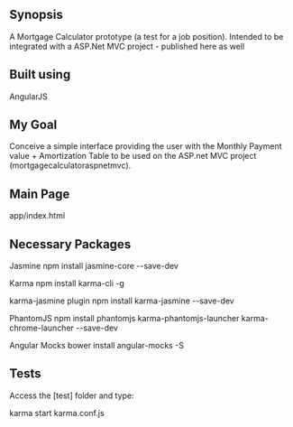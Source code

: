 ## Synopsis

A Mortgage Calculator prototype (a test for a job position).
Intended to be integrated with a ASP.Net MVC project - published here as well

## Built using

AngularJS

## My Goal

Conceive a simple interface providing the user with the Monthly Payment value + Amortization Table to be used on the ASP.net MVC project (mortgagecalculatoraspnetmvc).

## Main Page

app/index.html

## Necessary Packages

Jasmine
	npm install jasmine-core --save-dev

Karma
	npm install karma-cli -g

karma-jasmine plugin
	npm install karma-jasmine --save-dev

PhantomJS
	npm install phantomjs karma-phantomjs-launcher karma-chrome-launcher --save-dev

Angular Mocks
	bower install angular-mocks -S

## Tests

Access the [test] folder and type:

karma start karma.conf.js